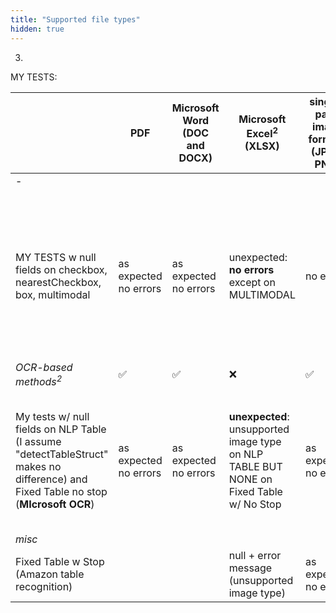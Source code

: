 ```yaml
---
title: "Supported file types"
hidden: true
---
```



3. 

MY TESTS:


|                    | PDF  | Microsoft Word<br/> (DOC and DOCX) | Microsoft Excel<sup>2</sup><br/>(XLSX) | single-page image formats<br/> (JPEG, PNG) | multi-page image formats<br> (TIFF) |
| -------------------------------------- | ---- | ---------------------------------- | --------------------------------------- | --------------------------------------- | --------------------------------------- |
| -                                                            |                       |                                    |                                                              |                                            |                                                              |
|                                                              |                       |                                    |                                                              |                                            |                                                              |
| MY TESTS w null fields on checkbox, nearestCheckbox, box, multimodal | as expected no errors | as expected no errors | unexpected: **no errors** except on MULTIMODAL               | no errors             | **unexpected: no errors** only nulls when field was gonna return null anyway. when field is potentially non-null, then you get the expected errors. |
| *OCR-based methods<sup>2</sup>*                              | ✅                     | ✅                     | ❌                                                            | ✅                     | ❌                                                            |
| My tests w/ null fields on NLP Table (I assume "detectTableStruct" makes no difference) and Fixed Table no stop (**MIcrosoft OCR**) | as expected no errors | as expected no errors | **unexpected**: unsupported image type on NLP TABLE BUT NONE on Fixed Table w/ No Stop | as expected no errors | **unexpected**: unsupported image type on NLP TABLE BUT NONE on Fixed Table w/ No Stop, even though it did return null |
| *misc*                                                       |                       |                       |                                                              |                       |                                                              |
| Fixed Table w Stop (Amazon table recognition)                |                       |                       | null + error message   (unsupported image type)              | as expected no errors | null + error message   (unsupported image type)              |

